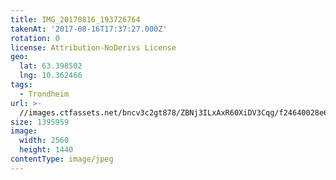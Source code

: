 ```yaml
---
title: IMG_20170816_193726764
takenAt: '2017-08-16T17:37:27.000Z'
rotation: 0
license: Attribution-NoDerivs License
geo:
  lat: 63.398502
  lng: 10.362466
tags:
  - Trondheim
url: >-
  //images.ctfassets.net/bncv3c2gt878/ZBNj3ILxAxR60XiDV3Cqg/f24640028e6ca0f25d3ab5f43805582b/img_20170816_193726764_36635757015_o
size: 1395959
image:
  width: 2560
  height: 1440
contentType: image/jpeg
---
```


